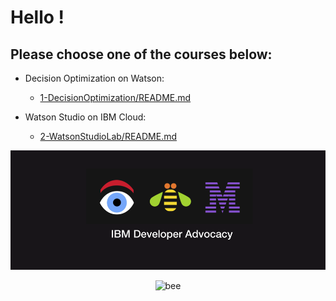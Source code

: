 # Hello !
    
    

## Please choose one of the courses below:

     
+ Decision Optimization on Watson:
  + [1-DecisionOptimization/README.md](1-DecisionOptimizationWorkshop/README.md)

+ Watson Studio on IBM Cloud:    
  + [2-WatsonStudioLab/README.md](2-WatsonStudioWorkshop/README.md)    


![w5-2](/images/w5-2.png)



<p style="text-align:center;"><img src="https://ertogrul.github.io/images/w5-3.gif"
     alt="bee" /></p>